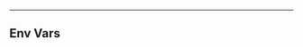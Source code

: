 <!-- Space: Projects -->
<!-- Parent: TerraformAwsOpenVpn -->
<!-- Title: Env Vars TerraformAwsOpenVpn -->

<!-- Label: TerraformAwsOpenVpn -->
<!-- Label: Project -->
<!-- Label: Env Vars -->
<!-- Include: disclaimer.md -->
<!-- Include: ac:toc -->

---

## Env Vars

